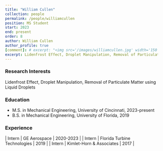 ```yaml
---
title: "William Cullen"
collection: people
permalink: /people/williamcullen
position: MS Student
start: 2023
end: present
order: 8
author: William Cullen
author_profile: true
[comment]: # excerpt: "<img src='/images/williamcullen.jpg' width='150' height='auto'>"
excerpt: Lidenfrost Effect, Droplet Manipulation, Removal of Particulate Matter using Liquid Droplets
---
```

### Research Interests
Lidenfrost Effect, Droplet Manipulation, Removal of Particulate Matter using Liquid Droplets

### Education
* M.S. in Mechanical Engineering, University of Cincinnati, 2023-present
* B.S. in Mechanical Engineering, University of Florida, 2019

### Experience

| Intern          | GE Aerospace     | 2020-2023 |
| Intern          | Florida Turbine Technologies     | 2019 |
| Intern          | Kimlet-Horn & Associates     | 2017 |

